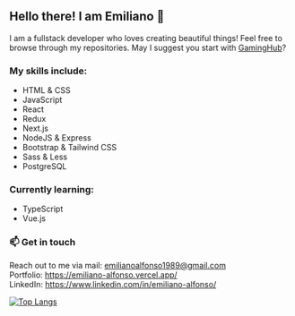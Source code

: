 ## Hello there! I am Emiliano 👋

I am a fullstack developer who loves creating beautiful things!
Feel free to browse through my repositories. May I suggest you start with <a href="https://github.com/Aglowkeys/GamingHub">GamingHub</a>?

### My skills include:
- HTML & CSS
- JavaScript
- React
- Redux
- Next.js
- NodeJS & Express
- Bootstrap & Tailwind CSS
- Sass & Less
- PostgreSQL

### Currently learning:
- TypeScript
- Vue.js

### 📫 Get in touch
Reach out to me via mail: emilianoalfonso1989@gmail.com \
Portfolio: https://emiliano-alfonso.vercel.app/ \
LinkedIn: https://www.linkedin.com/in/emiliano-alfonso/


[![Top Langs](https://github-readme-stats.vercel.app/api/top-langs/?username=aglowkeys&layout=compact&theme=radical)](https://github.com/anuraghazra/github-readme-stats)
